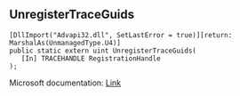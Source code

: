 ## UnregisterTraceGuids

```
[DllImport("Advapi32.dll", SetLastError = true)][return: MarshalAs(UnmanagedType.U4)]
public static extern uint UnregisterTraceGuids(
   [In] TRACEHANDLE RegistrationHandle
);
```

Microsoft documentation: [Link](https://docs.microsoft.com/en-us/windows/win32/api/evntrace/nf-evntrace-unregistertraceguids)
